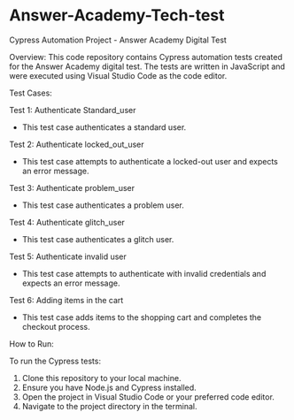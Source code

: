 # Answer-Academy-Tech-test


Cypress Automation Project - Answer Academy Digital Test

Overview:
This code repository contains Cypress automation tests created for the Answer Academy digital test. The tests are written in JavaScript and were executed using Visual Studio Code as the code editor.

Test Cases:

Test 1: Authenticate Standard_user
- This test case authenticates a standard user.

Test 2: Authenticate locked_out_user
- This test case attempts to authenticate a locked-out user and expects an error message.

Test 3: Authenticate problem_user
- This test case authenticates a problem user.

Test 4: Authenticate glitch_user
- This test case authenticates a glitch user.

Test 5: Authenticate invalid user
- This test case attempts to authenticate with invalid credentials and expects an error message.

Test 6: Adding items in the cart
- This test case adds items to the shopping cart and completes the checkout process.

How to Run:

To run the Cypress tests:

1. Clone this repository to your local machine.
2. Ensure you have Node.js and Cypress installed.
3. Open the project in Visual Studio Code or your preferred code editor.
4. Navigate to the project directory in the terminal.


